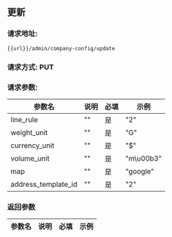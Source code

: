 ## 更新
### 请求地址:
```
{{url}}/admin/company-config/update
```
### 请求方式: PUT  
### 请求参数:  

|参数名|说明|必填|示例|  
 |---|---|---|---|  
|line_rule|""|是|"2"|  
|weight_unit|""|是|"G"|  
|currency_unit|""|是|"$"|  
|volume_unit|""|是|"m\u00b3"|  
|map|""|是|"google"|  
|address_template_id|""|是|"2"|  
### 返回参数  

|参数名|说明|必填|示例|  
 |---|---|---|---|  
